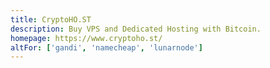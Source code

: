 ```yaml
---
title: CryptoHO.ST
description: Buy VPS and Dedicated Hosting with Bitcoin.
homepage: https://www.cryptoho.st/
altFor: ['gandi', 'namecheap', 'lunarnode']
---
```

